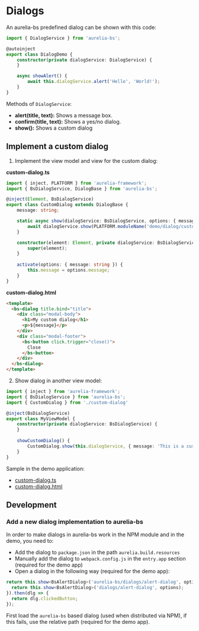 # Dialogs

An aurelia-bs predefined dialog can be shown with this code:

```typescript
import { DialogService } from 'aurelia-bs';

@autoinject
export class DialogDemo {
    constructor(private dialogService: DialogService) {
    }

    async showAlert() {
        await this.dialogService.alert('Hello', 'World!');
    }
}
```

Methods of `DialogService`:

- **alert(title, text):** Shows a message box. 
- **confirm(title, text):** Shows a yes/no dialog.
- **show():** Shows a custom dialog

## Implement a custom dialog

1. Implement the view model and view for the custom dialog:

**custom-dialog.ts**

```typescript
import { inject, PLATFORM } from 'aurelia-framework';
import { BsDialogService, DialogBase } from 'aurelia-bs';

@inject(Element, BsDialogService)
export class CustomDialog extends DialogBase {
    message: string;

    static async show(dialogService: BsDialogService, options: { message: string }) {
        await dialogService.show(PLATFORM.moduleName('demo/dialog/custom-dialog'), options);
    }

    constructor(element: Element, private dialogService: BsDialogService) {
        super(element);
    }
    
    activate(options: { message: string }) {
        this.message = options.message;
    }
}
```

**custom-dialog.html**

```html
<template>
  <bs-dialog title.bind="title">
    <div class="modal-body">
      <h1>My custom dialog</h1>
      <p>${message}</p>
    </div>
    <div class="modal-footer">
      <bs-button click.trigger="close()">
        Close
      </bs-button>
    </div>
  </bs-dialog>
</template>
```

2. Show dialog in another view model:

```typescript
import { inject } from 'aurelia-framework';
import { BsDialogService } from 'aurelia-bs';
import { CustomDialog } from './custom-dialog'

@inject(BsDialogService)
export class MyViewModel {
    constructor(private dialogService: BsDialogService) {
    }
    
    showCustomDialog() {
        CustomDialog.show(this.dialogService, { message: 'This is a custom dialog.' });
    }
}
```

Sample in the demo application:

- [custom-dialog.ts](https://github.com/RSuter/aurelia-bs/blob/master/src/demo/dialog/custom-dialog.ts)
- [custom-dialog.html](https://github.com/RSuter/aurelia-bs/blob/master/src/demo/dialog/custom-dialog.html)

## Development

### Add a new dialog implementation to aurelia-bs

In order to make dialogs in aurelia-bs work in the NPM module and in the demo, you need to: 

- Add the dialog to `package.json` in the path `aurelia.build.resources`
- Manually add the dialog to `webpack.config.js` in the `entry.app` section (required for the demo app)
- Open a dialog in the following way (required for the demo app): 

```typescript
return this.show<BsAlertDialog>('aurelia-bs/dialogs/alert-dialog', options).catch(() => {
  return this.show<BsAlertDialog>('dialogs/alert-dialog', options);
}).then(dlg => {
  return dlg.clickedButton;
});
```

First load the `aurelia-bs` based dialog (used when distributed via NPM), if this fails, use the relative path (required for the demo app). 
